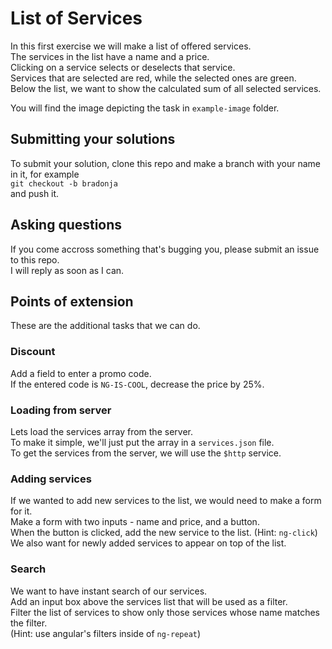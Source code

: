 # List of Services

In this first exercise we will make a list of offered services.  
The services in the list have a name and a price.  
Clicking on a service selects or deselects that service.  
Services that are selected are red, while the selected ones are green.  
Below the list, we want to show the calculated sum of all selected services.  

You will find the image depicting the task in `example-image` folder.

## Submitting your solutions

To submit your solution, clone this repo and make a branch with your name in it, for example  
`git checkout -b bradonja`  
and push it.

## Asking questions

If you come accross something that's bugging you, please submit an issue to this repo.  
I will reply as soon as I can.

## Points of extension

These are the additional tasks that we can do.

### Discount

Add a field to enter a promo code.  
If the entered code is `NG-IS-COOL`, decrease the price by 25%.

### Loading from server

Lets load the services array from the server.  
To make it simple, we'll just put the array in a `services.json` file.  
To get the services from the server, we will use the `$http` service.

### Adding services

If we wanted to add new services to the list, we would need to make a form for it.  
Make a form with two inputs - name and price, and a button.  
When the button is clicked, add the new service to the list. (Hint: `ng-click`)  
We also want for newly added services to appear on top of the list.

### Search

We want to have instant search of our services.  
Add an input box above the services list that will be used as a filter.  
Filter the list of services to show only those services whose name matches the filter.  
(Hint: use angular's filters inside of `ng-repeat`)

